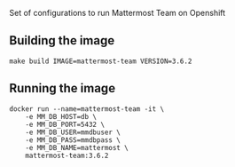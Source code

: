 Set of configurations to run Mattermost Team on Openshift

## Building the image

    make build IMAGE=mattermost-team VERSION=3.6.2

## Running the image

    docker run --name=mattermost-team -it \
        -e MM_DB_HOST=db \
        -e MM_DB_PORT=5432 \
        -e MM_DB_USER=mmdbuser \
        -e MM_DB_PASS=mmdbpass \
        -e MM_DB_NAME=mattermost \
        mattermost-team:3.6.2

